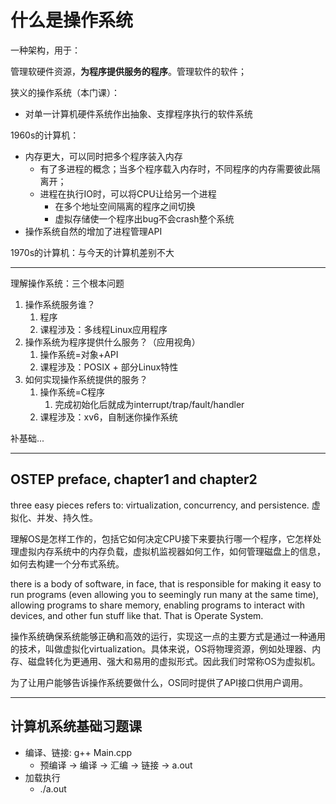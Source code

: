 # 什么是操作系统

一种架构，用于：

管理软硬件资源，**为程序提供服务的程序**。管理软件的软件；

狭义的操作系统（本门课）：

- 对单一计算机硬件系统作出抽象、支撑程序执行的软件系统

1960s的计算机：

- 内存更大，可以同时把多个程序装入内存
  - 有了多进程的概念；当多个程序载入内存时，不同程序的内存需要彼此隔离开；
  - 进程在执行IO时，可以将CPU让给另一个进程
    - 在多个地址空间隔离的程序之间切换
    - 虚拟存储使一个程序出bug不会crash整个系统
- 操作系统自然的增加了进程管理API

1970s的计算机：与今天的计算机差别不大

---
理解操作系统：三个根本问题

1. 操作系统服务谁？
   1. 程序
   2. 课程涉及：多线程Linux应用程序
2. 操作系统为程序提供什么服务？（应用视角）
   1. 操作系统=对象+API
   2. 课程涉及：POSIX + 部分Linux特性
3. 如何实现操作系统提供的服务？
   1. 操作系统=C程序
      1. 完成初始化后就成为interrupt/trap/fault/handler
   2. 课程涉及：xv6，自制迷你操作系统

补基础...

---

## OSTEP preface, chapter1 and chapter2

three easy pieces refers to: virtualization, concurrency, and persistence. 虚拟化、并发、持久性。

理解OS是怎样工作的，包括它如何决定CPU接下来要执行哪一个程序，它怎样处理虚拟内存系统中的内存负载，虚拟机监视器如何工作，如何管理磁盘上的信息，如何去构建一个分布式系统。

there is a body of software, in face, that is responsible for making it easy to run programs (even allowing you to seemingly run many at the same time), allowing programs to share memory, enabling programs to interact with devices, and other fun stuff like that. That is Operate System.

操作系统确保系统能够正确和高效的运行，实现这一点的主要方式是通过一种通用的技术，叫做虚拟化virtualization。具体来说，OS将物理资源，例如处理器、内存、磁盘转化为更通用、强大和易用的虚拟形式。因此我们时常称OS为虚拟机。

为了让用户能够告诉操作系统要做什么，OS同时提供了API接口供用户调用。

---

## 计算机系统基础习题课

- 编译、链接: g++ Main.cpp
  - 预编译 -> 编译 -> 汇编 -> 链接 -> a.out
- 加载执行
  - ./a.out


